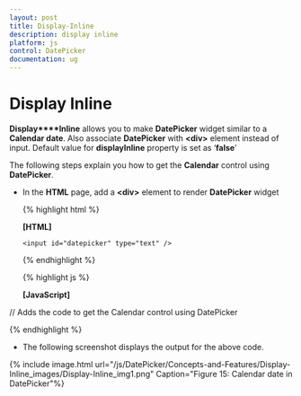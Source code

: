 ```yaml
---
layout: post
title: Display-Inline
description: display inline
platform: js
control: DatePicker
documentation: ug
---
```


# Display Inline

**Display****Inline** allows you to make **DatePicker** widget similar to a **Calendar date**. Also associate **DatePicker** with **&lt;div&gt;** element instead of input. Default value for **displayInline** property is set as ‘**false**’ 

The following steps explain you how to get the **Calendar** control using **DatePicker**.

* In the **HTML** page, add a **&lt;div&gt;** element to render **DatePicker** widget


  {% highlight html %}
  
  **[HTML]**
  
      <input id="datepicker" type="text" />
      
  {% endhighlight %}
  
  {% highlight js %}

  **[JavaScript]**
  
// Adds the code to get the Calendar control using DatePicker

<script type="text/javascript">
$(function () {
            // declaration
            $("#datepicker").ejDatePicker({
                displayInline: true
            });
        });
    </script>

  {% endhighlight %}




* The following screenshot displays the output for the above code.

{% include image.html url="/js/DatePicker/Concepts-and-Features/Display-Inline_images/Display-Inline_img1.png" Caption="Figure 15: Calendar date in DatePicker"%}

